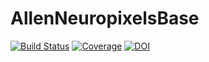# AllenNeuropixelsBase

<!-- [![Stable](https://img.shields.io/badge/docs-stable-blue.svg)](https://brendanjohnharris.github.io/AllenNeuropixelsBase.jl/stable/) -->
<!-- [![Dev](https://img.shields.io/badge/docs-dev-blue.svg)](https://brendanjohnharris.github.io/AllenNeuropixelsBase.jl/dev/) -->
[![Build Status](https://github.com/brendanjohnharris/AllenNeuropixelsBase.jl/actions/workflows/CI.yml/badge.svg?branch=main)](https://github.com/brendanjohnharris/AllenNeuropixelsBase.jl/actions/workflows/CI.yml?query=branch%3Amain)
[![Coverage](https://codecov.io/gh/brendanjohnharris/AllenNeuropixelsBase.jl/branch/main/graph/badge.svg)](https://codecov.io/gh/brendanjohnharris/AllenNeuropixelsBase.jl)
[![DOI](https://zenodo.org/badge/DOI/10.5281/zenodo.10584983.svg)](https://doi.org/10.5281/zenodo.10584983)
